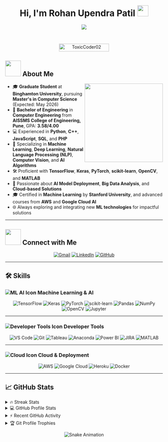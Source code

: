 <h1 align="center">Hi, I'm Rohan Upendra Patil <img src="https://media.giphy.com/media/hvRJCLFzcasrR4ia7z/giphy.gif" width="35"></h1>
<p align="center">
  <a href="https://github.com/DenverCoder1/readme-typing-svg">
    <img src="https://readme-typing-svg.herokuapp.com?font=Time+New+Roman&color=%2336BCF7&size=25&center=true&vCenter=true&width=600&height=100&lines=Graduate+Student+in+Computer+Science;Machine+Learning+and+AI+Enthusiast;Aspiring+AI+Engineer;Certified+TensorFlow+Developer;Always+learning+new+things">
  </a>
</p>

<br>

<p align="center"> 
  <img src="https://komarev.com/ghpvc/?username=ToxicCoder02&label=Profile%20views&color=0e75b6&style=plastic" alt="ToxicCoder02" height=25px, width=160px/> 
</p>

## <picture><img src="https://github.com/7oSkaaa/7oSkaaa/blob/main/Images/about_me.gif?raw=true" width=50px></picture> About Me

<picture>
  <img align="right" src="https://github.com/7oSkaaa/7oSkaaa/blob/main/Images/Right_Side.gif?raw=true" width=250px>
</picture>

- 🎓 **Graduate Student** at **Binghamton University**, pursuing **Master's in Computer Science** (Expected: May 2026)
- 🏫 **Bachelor of Engineering** in **Computer Engineering** from **AISSMS College of Engineering, Pune**, GPA: **3.58/4.00**
- 💻 Experienced in **Python**, **C++**, **JavaScript**, **SQL**, and **PHP**
- 🤖 Specializing in **Machine Learning**, **Deep Learning**, **Natural Language Processing (NLP)**, **Computer Vision**, and **AI Algorithms**
- 🛠 Proficient with **TensorFlow**, **Keras**, **PyTorch**, **scikit-learn**, **OpenCV**, and **MATLAB**
- 🌱 Passionate about **AI Model Deployment**, **Big Data Analysis**, and **Cloud-based Solutions**
- 🎓 Certified in **Machine Learning** by **Stanford University**, and advanced courses from **AWS** and **Google Cloud AI**
- 🌐 Always exploring and integrating new **ML technologies** for impactful solutions

---

## <picture><img src="https://github.com/7oSkaaa/7oSkaaa/blob/main/Images/Connect-with-me.gif?raw=true" width=50px></picture> Connect with Me
<p align="center">
  <a href="mailto:rpatil4@binghamton.edu"><img alt="Gmail" src="https://img.shields.io/badge/Gmail-%23EA4335.svg?style=plastic&logo=gmail&logoColor=white"></a>
  <a href="https://www.linkedin.com/in/RohanPatil7979"><img alt="LinkedIn" src="https://img.shields.io/badge/LinkedIn-%230A66C2.svg?style=plastic&logo=linkedin&logoColor=white"></a>
  <a href="https://github.com/ToxicCoder02"><img alt="GitHub" src="https://img.shields.io/badge/GitHub-%23181717.svg?style=plastic&logo=github&logoColor=white"></a>
</p>

---

## 🛠 Skills

### ![ML AI Icon](https://img.icons8.com/ios-filled/50/000000/artificial-intelligence.png) Machine Learning & AI
<p align="center">
  <img alt="TensorFlow" src="https://img.shields.io/badge/TensorFlow-%23FF6F00.svg?style=plastic&logo=tensorflow&logoColor=white" />
  <img alt="Keras" src="https://img.shields.io/badge/Keras-%23D00000.svg?style=plastic&logo=keras&logoColor=white" />
  <img alt="PyTorch" src="https://img.shields.io/badge/PyTorch-%23EE4C2C.svg?style=plastic&logo=pytorch&logoColor=white" />
  <img alt="scikit-learn" src="https://img.shields.io/badge/scikit--learn-%23F7931E.svg?style=plastic&logo=scikit-learn&logoColor=white" />
  <img alt="Pandas" src="https://img.shields.io/badge/Pandas-%23150458.svg?style=plastic&logo=pandas&logoColor=white" />
  <img alt="NumPy" src="https://img.shields.io/badge/NumPy-%23013243.svg?style=plastic&logo=numpy&logoColor=white" />
  <img alt="OpenCV" src="https://img.shields.io/badge/OpenCV-%23FF0000.svg?style=plastic&logo=OpenCV&logoColor=white" />
  <img alt="Jupyter" src="https://img.shields.io/badge/Jupyter-%23F37626.svg?style=plastic&logo=jupyter&logoColor=white" />
</p>

---

### ![Developer Tools Icon](https://img.icons8.com/ios-filled/50/000000/developer.png) Developer Tools
<p align="center">
  <img alt="VS Code" src="https://img.shields.io/badge/VS%20Code-0078D4.svg?style=plastic&logo=visual-studio-code&logoColor=white" />
  <img alt="Git" src="https://img.shields.io/badge/Git-%23F05033.svg?style=plastic&logo=git&logoColor=white" />
  <img alt="Tableau" src="https://img.shields.io/badge/Tableau-E97627.svg?style=plastic&logo=Tableau&logoColor=white" />
  <img alt="Anaconda" src="https://img.shields.io/badge/Anaconda-%2344A833.svg?style=plastic&logo=anaconda&logoColor=white" />
  <img alt="Power BI" src="https://img.shields.io/badge/Power%20BI-F2C811.svg?style=plastic&logo=powerbi&logoColor=black" />
  <img alt="JIRA" src="https://img.shields.io/badge/JIRA-%230052CC.svg?style=plastic&logo=jira&logoColor=white" />
  <img alt="MATLAB" src="https://img.shields.io/badge/MATLAB-%230078D7.svg?style=plastic&logo=mathworks&logoColor=white" />
</p>

---

### ![Cloud Icon](https://img.icons8.com/ios-filled/50/000000/cloud.png) Cloud & Deployment
<p align="center">
  <img alt="AWS" src="https://img.shields.io/badge/Amazon%20AWS-%23FF9900.svg?style=plastic&logo=amazon-aws&logoColor=white" />
  <img alt="Google Cloud" src="https://img.shields.io/badge/Google%20Cloud-%234285F4.svg?style=plastic&logo=google-cloud&logoColor=white" />
  <img alt="Heroku" src="https://img.shields.io/badge/Heroku-%23430098.svg?style=plastic&logo=heroku&logoColor=white" />
  <img alt="Docker" src="https://img.shields.io/badge/Docker-%232496ED.svg?style=plastic&logo=docker&logoColor=white" />
</p>


---

## 📈 GitHub Stats
<details>
  <summary>🔥 Streak Stats</summary>
  <p align="center"><img src="https://github-readme-streak-stats.herokuapp.com/?user=ToxicCoder02&theme=tokyonight_duo" alt="ToxicCoder02" /></p>
</details>

<details>
  <summary>💻 GitHub Profile Stats</summary>
  <p align="center">
    <img alt="ToxicCoder02's Github Stats" src="https://github-readme-stats.vercel.app/api?username=ToxicCoder02&show_icons=true&theme=tokyonight" height="230px"/>
    <img alt="Top Languages" src="https://github-readme-stats.vercel.app/api/top-langs/?username=ToxicCoder02&langs_count=8&layout=compact&theme=tokyonight" height="230px"/>
  </p>
</details>

<details>
  <summary>⚡ Recent GitHub Activity</summary>
  <p align="center">
    <img alt="ToxicCoder02's GitHub Activity Graph" src="https://github-readme-activity-graph.cyclic.app/graph?username=ToxicCoder02&theme=github"/>
  </p>
</details>

<details>
  <summary>🏆 Git Profile Trophies</summary>
  <p align="center">
    <img src="https://github-profile-trophy.vercel.app/?username=ToxicCoder02&layout=compact&theme=tokyonight&column=4&margin-w=15&margin-h=15" alt="Trophies"/>
  </p>
</details>

<p align="center">
  <img src="https://github.com/ToxicCoder02/ToxicCoder02/blob/output/github-contribution-grid-snake.svg" alt="Snake Animation"/>
</p>
